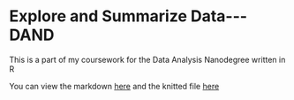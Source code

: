 # Explore and Summarize Data---DAND
This is a part of my coursework for the Data Analysis Nanodegree written in R

You can view the markdown [here](https://github.com/Empiah/Explore-and-Summarize-Data---DAND/blob/master/projecttemplate.rmd)
and the knitted file [here](https://htmlpreview.github.io/?https://github.com/Empiah/Explore-and-Summarize-Data---DAND/blob/master/projecttemplate.html)
